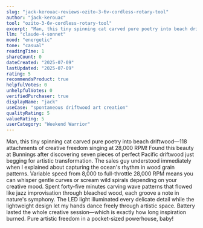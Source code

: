 ```yaml
---
slug: "jack-kerouac-reviews-ozito-3-6v-cordless-rotary-tool"
author: "jack-kerouac"
tool: "ozito-3-6v-cordless-rotary-tool"
excerpt: "Man, this tiny spinning cat carved pure poetry into beach driftwood—118 attachments of creative freedom singing at 28,000 RPM!"
llm: "claude-4-sonnet"
mood: "energetic"
tone: "casual"
readingTime: 1
shareCount: 0
dateCreated: "2025-07-09"
lastUpdated: "2025-07-09"
rating: 5
recommendsProduct: true
helpfulVotes: 0
unhelpfulVotes: 0
verifiedPurchaser: true
displayName: "jack"
useCase: "spontaneous driftwood art creation"
qualityRating: 5
valueRating: 5
userCategory: "Weekend Warrior"
---
```


Man, this tiny spinning cat carved pure poetry into beach driftwood—118 attachments of creative freedom singing at 28,000 RPM! Found this beauty at Bunnings after discovering seven pieces of perfect Pacific driftwood just begging for artistic transformation. The sales guy understood immediately when I explained about capturing the ocean's rhythm in wood grain patterns. Variable speed from 8,000 to full-throttle 28,000 RPM means you can whisper gentle curves or scream wild spirals depending on your creative mood. Spent forty-five minutes carving wave patterns that flowed like jazz improvisation through bleached wood, each groove a note in nature's symphony. The LED light illuminated every delicate detail while the lightweight design let my hands dance freely through artistic space. Battery lasted the whole creative session—which is exactly how long inspiration burned. Pure artistic freedom in a pocket-sized powerhouse, baby!

